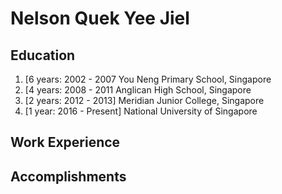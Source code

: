 # Nelson Quek Yee Jiel

## Education

1. [6 years: 2002 - 2007 You Neng Primary School, Singapore
2. [4 years: 2008 - 2011 Anglican High School, Singapore
3. [2 years: 2012 - 2013] Meridian Junior College, Singapore
4. [1 year: 2016 - Present] National University of Singapore

## Work Experience



## Accomplishments